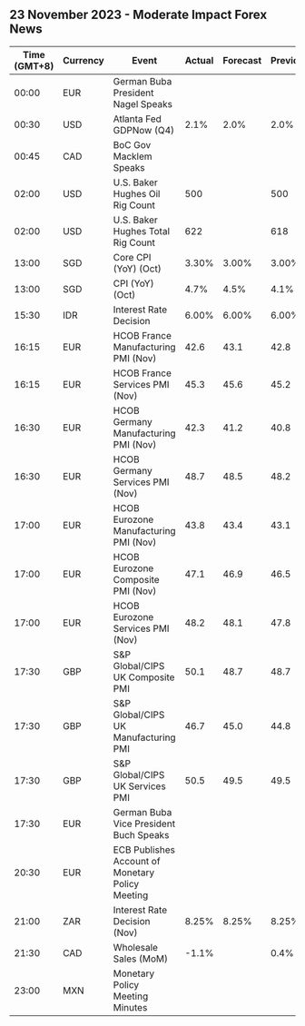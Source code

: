 ## 23 November 2023 - Moderate Impact Forex News

| Time (GMT+8) | Currency | Event | Actual | Forecast | Previous |
|------|----------|-------|--------|----------|----------|
| 00:00 | EUR | German Buba President Nagel Speaks |  |  |  |
| 00:30 | USD | Atlanta Fed GDPNow (Q4) | 2.1% | 2.0% | 2.0% |
| 00:45 | CAD | BoC Gov Macklem Speaks |  |  |  |
| 02:00 | USD | U.S. Baker Hughes Oil Rig Count | 500 |  | 500 |
| 02:00 | USD | U.S. Baker Hughes Total Rig Count | 622 |  | 618 |
| 13:00 | SGD | Core CPI (YoY) (Oct) | 3.30% | 3.00% | 3.00% |
| 13:00 | SGD | CPI (YoY) (Oct) | 4.7% | 4.5% | 4.1% |
| 15:30 | IDR | Interest Rate Decision | 6.00% | 6.00% | 6.00% |
| 16:15 | EUR | HCOB France Manufacturing PMI (Nov) | 42.6 | 43.1 | 42.8 |
| 16:15 | EUR | HCOB France Services PMI (Nov) | 45.3 | 45.6 | 45.2 |
| 16:30 | EUR | HCOB Germany Manufacturing PMI (Nov) | 42.3 | 41.2 | 40.8 |
| 16:30 | EUR | HCOB Germany Services PMI (Nov) | 48.7 | 48.5 | 48.2 |
| 17:00 | EUR | HCOB Eurozone Manufacturing PMI (Nov) | 43.8 | 43.4 | 43.1 |
| 17:00 | EUR | HCOB Eurozone Composite PMI (Nov) | 47.1 | 46.9 | 46.5 |
| 17:00 | EUR | HCOB Eurozone Services PMI (Nov) | 48.2 | 48.1 | 47.8 |
| 17:30 | GBP | S&P Global/CIPS UK Composite PMI | 50.1 | 48.7 | 48.7 |
| 17:30 | GBP | S&P Global/CIPS UK Manufacturing PMI | 46.7 | 45.0 | 44.8 |
| 17:30 | GBP | S&P Global/CIPS UK Services PMI | 50.5 | 49.5 | 49.5 |
| 17:30 | EUR | German Buba Vice President Buch Speaks |  |  |  |
| 20:30 | EUR | ECB Publishes Account of Monetary Policy Meeting |  |  |  |
| 21:00 | ZAR | Interest Rate Decision (Nov) | 8.25% | 8.25% | 8.25% |
| 21:30 | CAD | Wholesale Sales (MoM) | -1.1% |  | 0.4% |
| 23:00 | MXN | Monetary Policy Meeting Minutes |  |  |  |
